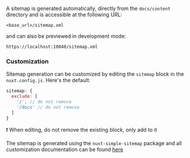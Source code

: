 A sitemap is generated automatically, directly from the `docs/content` directory and is accessible at the following URL:

```
<base_url>/sitemap.xml
```

and can also be previewed in development mode:

```
https://localhost:10040/sitemap.xml
```

### Customization

Sitemap generation can be customized by editing the `sitemap` block in the `nuxt.config.js`. Here's the default:

```js
sitemap: {
  exclude: [
    '/', // do not remove
    '/docs' // do not remove
  ]
}
```

❗️ When editing, do not remove the existing block, only add to it

The sitemap is generated using the `nuxt-simple-sitemap` package and all customization documentation can be found [here](https://nuxtseo.com/sitemap/getting-started/installation)
